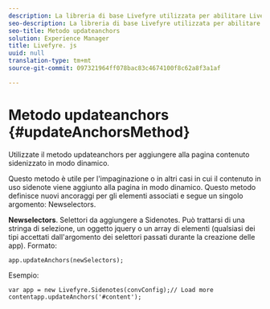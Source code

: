 ```yaml
---
description: La libreria di base Livefyre utilizzata per abilitare Livefyre sul sito.
seo-description: La libreria di base Livefyre utilizzata per abilitare Livefyre sul sito.
seo-title: Metodo updateanchors
solution: Experience Manager
title: Livefyre. js
uuid: null
translation-type: tm+mt
source-git-commit: 097321964ff078bac83c4674100f8c62a8f3a1af

---
```



# Metodo updateanchors {#updateAnchorsMethod}

Utilizzate il metodo updateanchors per aggiungere alla pagina contenuto sidenizzato in modo dinamico.

Questo metodo è utile per l&#39;impaginazione o in altri casi in cui il contenuto in uso sidenote viene aggiunto alla pagina in modo dinamico. Questo metodo definisce nuovi ancoraggi per gli elementi associati e segue un singolo argomento: Newselectors.

**Newselectors**. Selettori da aggiungere a Sidenotes. Può trattarsi di una stringa di selezione, un oggetto jquery o un array di elementi (qualsiasi dei tipi accettati dall&#39;argomento dei selettori passati durante la creazione delle app).
Formato:

```
app.updateAnchors(newSelectors);
```

Esempio:

```
var app = new Livefyre.Sidenotes(convConfig);// Load more contentapp.updateAnchors('#content');
```
